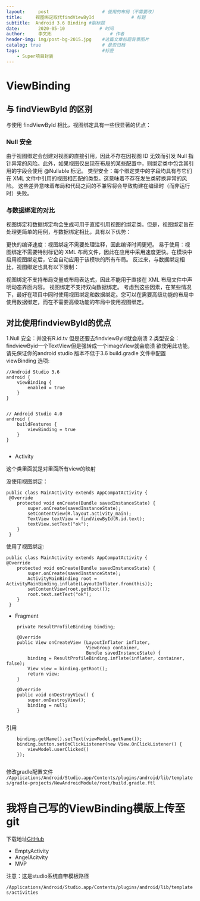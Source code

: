 ```yaml
---
layout:     post                    # 使用的布局（不需要改）
title:     视图绑定取代findViewById              # 标题 
subtitle:  Android 3.6 Binding #副标题
date:       2020-05-10             # 时间
author:     李文拓                      # 作者
header-img: img/post-bg-2015.jpg    #这篇文章标题背景图片
catalog: true                       # 是否归档
tags:                               #标签
    - Super项目封装
---
```


# ViewBinding


## 与 findViewById 的区别
与使用 findViewById 相比，视图绑定具有一些很显著的优点：

### Null 安全
由于视图绑定会创建对视图的直接引用，因此不存在因视图 ID 无效而引发 Null 指针异常的风险。此外，如果视图仅出现在布局的某些配置中，则绑定类中包含其引用的字段会使用 @Nullable 标记。
类型安全：每个绑定类中的字段均具有与它们在 XML 文件中引用的视图相匹配的类型。这意味着不存在发生类转换异常的风险。
这些差异意味着布局和代码之间的不兼容将会导致构建在编译时（而非运行时）失败。

### 与数据绑定的对比
视图绑定和数据绑定均会生成可用于直接引用视图的绑定类。但是，视图绑定旨在处理更简单的用例，与数据绑定相比，具有以下优势：

更快的编译速度：视图绑定不需要处理注释，因此编译时间更短。
易于使用：视图绑定不需要特别标记的 XML 布局文件，因此在应用中采用速度更快。在模块中启用视图绑定后，它会自动应用于该模块的所有布局。
反过来，与数据绑定相比，视图绑定也具有以下限制：

视图绑定不支持布局变量或布局表达式，因此不能用于直接在 XML 布局文件中声明动态界面内容。
视图绑定不支持双向数据绑定。
考虑到这些因素，在某些情况下，最好在项目中同时使用视图绑定和数据绑定。您可以在需要高级功能的布局中使用数据绑定，而在不需要高级功能的布局中使用视图绑定。

## 对比使用findviewById的优点
1.Null 安全：并没有R.id.tv 但是还要去findviewByid就会崩溃
2.类型安全：findviewByid一个TextView但是强转成一个imageView就会崩溃
欲使用此功能，请先保证你的android studio 版本不低于3.6
build.gradle 文件中配置 viewBinding 选项:


```
//Android Studio 3.6
android {
    viewBinding {
        enabled = true
    }
}


// Android Studio 4.0
android {
    buildFeatures {
        viewBinding = true
    }
}


```

* Activity

这个类里面就是对里面所有view的映射

没使用视图绑定：

```
public class MainActivity extends AppCompatActivity {
 @Override
    protected void onCreate(Bundle savedInstanceState) {
        super.onCreate(savedInstanceState);
        setContentView(R.layout.activity_main);
        TextView textView = findViewById(R.id.text);
        textView.setText("ok");
    }
 }

```

使用了视图绑定:

```
public class MainActivity extends AppCompatActivity {
@Override
    protected void onCreate(Bundle savedInstanceState) {
        super.onCreate(savedInstanceState);
        ActivityMainBinding root = ActivityMainBinding.inflate(LayoutInflater.from(this));
        setContentView(root.getRoot());
        root.text.setText("ok");
    }
 }
```

* Fragment

```
    private ResultProfileBinding binding;

    @Override
    public View onCreateView (LayoutInflater inflater,
                              ViewGroup container,
                              Bundle savedInstanceState) {
        binding = ResultProfileBinding.inflate(inflater, container, false);
        View view = binding.getRoot();
        return view;
    }

    @Override
    public void onDestroyView() {
        super.onDestroyView();
        binding = null;
    }
    
```

引用

```
    binding.getName().setText(viewModel.getName());
    binding.button.setOnClickListener(new View.OnClickListener() {
        viewModel.userClicked()
    });
    
```

修改gradle配置文件
`/Applications/Android/Studio.app/Contents/plugins/android/lib/templates/gradle-projects/NewAndroidModule/root/build.gradle.ftl `

# 我将自己写的ViewBinding模版上传至git
下载地址[GitHub](https://github.com/AngleLwt/Android-Studio-Module)

* EmptyActivity
* AngelAcitvity
* MVP

注意：这是studio系统自带模板路径

`/Applications/Android/Studio.app/Contents/plugins/android/lib/templates/activities `

